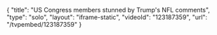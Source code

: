{
    "title": "US Congress members stunned by Trump's NFL comments",
    "type": "solo",
    "layout": "iframe-static",
    "videoId": "123187359",
    "url": "\/tvpembed\/123187359"
}